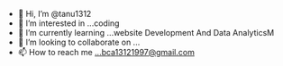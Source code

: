 - 👋 Hi, I’m @tanu1312
- 👀 I’m interested in ...coding 
- 🌱 I’m currently learning ...website Development And Data AnalyticsM
- 💞️ I’m looking to collaborate on ...
- 📫 How to reach me ...bca13121997@gmail.com

<!---
tanu1312/tanu1312 is a ✨ special ✨ repository because its `README.md` (this file) appears on your GitHub profile.
You can click the Preview link to take a look at your changes.
--->
